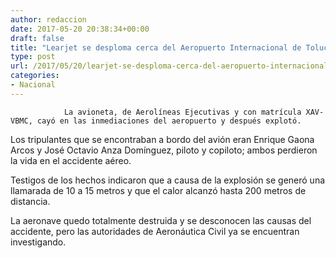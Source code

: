 ```yaml
---
author: redaccion
date: 2017-05-20 20:38:34+00:00
draft: false
title: "Learjet se desploma cerca del Aeropuerto Internacional de Toluca"
type: post
url: /2017/05/20/learjet-se-desploma-cerca-del-aeropuerto-internacional-de-toluca/
categories:
- Nacional
---
```



				La avioneta, de Aerolíneas Ejecutivas y con matrícula XAV-VBMC, cayó en las inmediaciones del aeropuerto y después explotó.

Los tripulantes que se encontraban a bordo del avión eran Enrique Gaona Arcos y José Octavio Anza Domínguez, piloto y copiloto; ambos perdieron la vida en el accidente aéreo.

Testigos de los hechos indicaron que a causa de la explosión se generó una llamarada de 10 a 15 metros y que el calor alcanzó hasta 200 metros de distancia.

La aeronave quedo totalmente destruida y se desconocen las causas del accidente, pero las autoridades de Aeronáutica Civil ya se encuentran investigando.		
